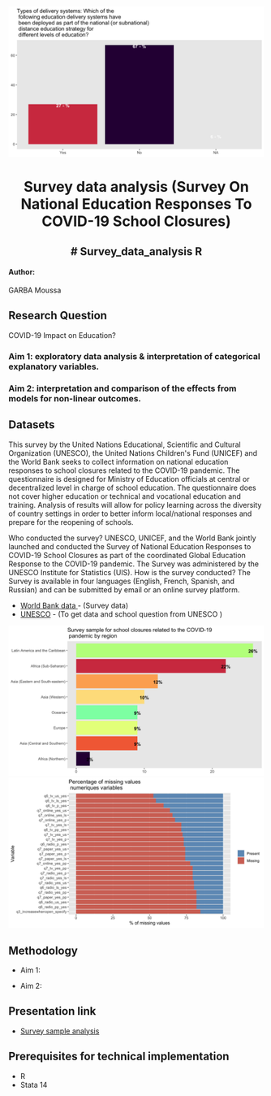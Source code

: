 

![Survey sample for school closures related to the COVID-19  pandemic by region](Visualizations/images/plot_q6_radio_pp-1.png "Legend")



<h1 align=center>Survey data analysis (Survey On National Education Responses To COVID-19 School Closures)</h1>


<h2 align=center># Survey_data_analysis R </h2>



<h4>Author:</h4>

GARBA Moussa <br>


<h2>Research Question</h2>


COVID-19 Impact on Education?
 
### Aim 1: exploratory data analysis  & interpretation of categorical explanatory variables.

### Aim 2:  interpretation and comparison of the effects from models for non-linear outcomes.

## Datasets

This survey by the United Nations Educational, Scientific and Cultural Organization (UNESCO), the United Nations Children's Fund (UNICEF) and the World Bank seeks to collect information on national education responses to school closures related to the COVID-19 pandemic. The questionnaire is designed for Ministry of Education officials at central or decentralized level in charge of school education. The questionnaire does not cover higher education or technical and vocational education and training. Analysis of results will allow for policy learning across the diversity of country settings in order to better inform local/national responses and prepare for the reopening of schools.

Who conducted the survey? UNESCO, UNICEF, and the World Bank jointly launched and conducted the Survey of National Education Responses to COVID-19 School Closures as part of the coordinated Global Education Response to the COVID-19 pandemic. The Survey was administered by the UNESCO Institute for Statistics (UIS). How is the survey conducted? The Survey is available in four languages (English, French, Spanish, and Russian) and can be submitted by email or an online survey platform. 



* [World Bank data ](https://datacatalog.worldbank.org/dataset/survey-national-education-responses-covid-19-school-closures) - (Survey data) 
* [UNESCO](http://tcg.uis.unesco.org/survey-education-covid-school-closures/) - (To get data and school question from UNESCO )

![Survey sample for school closures related to the COVID-19  pandemic by region](Visualizations/images/plot_survey-1.png "Legend")
![Percentage of missing values numeriques variables](Visualizations/images/present_missing-1.png "Legend")



## Methodology 

* Aim 1: 
    
* Aim 2: 

    
    
## Presentation link 

- [Survey sample analysis](https://rpubs.com/garba_m/735779)

## Prerequisites for technical implementation 

- R 
- Stata 14

